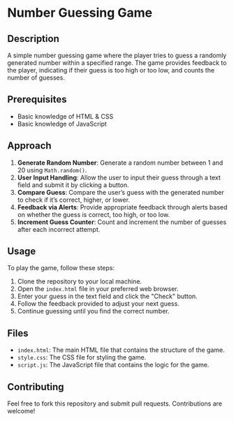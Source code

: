 # Number Guessing Game

## Description
A simple number guessing game where the player tries to guess a randomly generated number within a specified range. The game provides feedback to the player, indicating if their guess is too high or too low, and counts the number of guesses.

## Prerequisites
- Basic knowledge of HTML & CSS
- Basic knowledge of JavaScript

## Approach
1. **Generate Random Number**: Generate a random number between 1 and 20 using `Math.random()`.
2. **User Input Handling**: Allow the user to input their guess through a text field and submit it by clicking a button.
3. **Compare Guess**: Compare the user’s guess with the generated number to check if it’s correct, higher, or lower.
4. **Feedback via Alerts**: Provide appropriate feedback through alerts based on whether the guess is correct, too high, or too low.
5. **Increment Guess Counter**: Count and increment the number of guesses after each incorrect attempt.

## Usage
To play the game, follow these steps:
1. Clone the repository to your local machine.
2. Open the `index.html` file in your preferred web browser.
3. Enter your guess in the text field and click the "Check" button.
4. Follow the feedback provided to adjust your next guess.
5. Continue guessing until you find the correct number.

## Files
- `index.html`: The main HTML file that contains the structure of the game.
- `style.css`: The CSS file for styling the game.
- `script.js`: The JavaScript file that contains the logic for the game.

## Contributing
Feel free to fork this repository and submit pull requests. Contributions are welcome!

